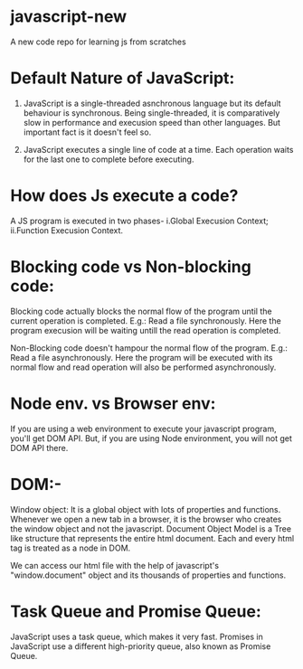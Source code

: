 # javascript-new
A new code repo for learning js from scratches

# Default Nature of JavaScript:
1. JavaScript is a single-threaded asnchronous language but its default behaviour is synchronous. Being single-threaded, it is comparatively slow in performance and execusion speed than other languages. But important fact is it doesn't feel so.  

2. JavaScript executes a single line of code at a time.
    Each operation waits for the last one to complete before executing.   

# How does Js execute a code?
A JS program is executed in two phases- i.Global Execusion Context;  ii.Function Execusion Context.

# Blocking code vs Non-blocking code:
Blocking code actually blocks the normal flow of the program until the current operation is completed. E.g.: Read a file synchronously. Here the program execusion will be waiting untill the read operation is completed.

Non-Blocking code doesn't hampour the normal flow of the program.
E.g.: Read a file asynchronously. Here the program will be executed with its normal flow and read operation will also be performed asynchronously.

# Node env. vs Browser env:
If you are using a web environment to execute your javascript program, you'll get DOM API. But, if you are using Node environment, you will not get DOM API there.

# DOM:-
Window object: It is a global object with lots of properties and functions.
Whenever we open a new tab in a browser, it is the browser who creates the window object and not the javascript.
Document Object Model is a Tree like structure that represents the entire html document. Each and every html tag is treated as a node in DOM.

We can access our html file with the help of javascript's "window.document" object and its thousands of properties and functions.






# Task Queue and Promise Queue:
JavaScript uses a task queue, which makes it very fast.
Promises in JavaScript use a different high-priority queue, also known as Promise Queue.